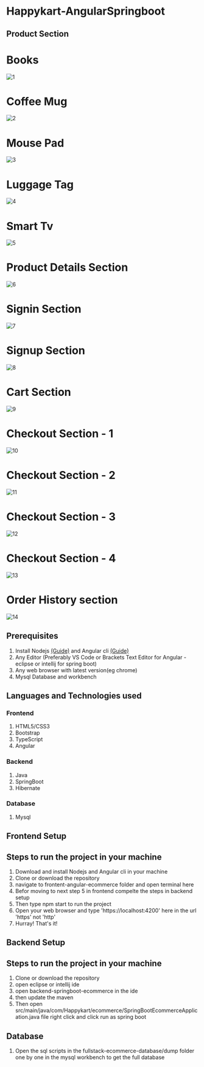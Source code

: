 # Happykart-AngularSpringboot

## Product Section

# Books
![1](https://user-images.githubusercontent.com/60843507/158228814-50744bd7-9bf6-47fd-a1e7-84010fdc5f25.png)

# Coffee Mug
![2](https://user-images.githubusercontent.com/60843507/158228832-886c744d-2ad6-436a-b410-5f85f69d705b.png)

# Mouse Pad
![3](https://user-images.githubusercontent.com/60843507/158228833-0ede3884-6852-4843-95ae-45fbd290aa96.png)

# Luggage Tag
![4](https://user-images.githubusercontent.com/60843507/158228834-7f548450-5b53-488e-8745-45001ada74ec.png)

# Smart Tv
![5](https://user-images.githubusercontent.com/60843507/158228835-4d1e5142-c1c7-4a69-bd02-3f7cb6b45b46.png)

# Product Details Section
![6](https://user-images.githubusercontent.com/60843507/158228830-0b3b1bf7-38bf-4c38-a944-50bb7ef1186e.png)

# Signin Section
![7](https://user-images.githubusercontent.com/60843507/158230076-648368ba-e008-4dab-8486-19ba9e80b010.png)

# Signup Section
![8](https://user-images.githubusercontent.com/60843507/158230084-ca5e665b-93f4-4248-941b-752242a58c90.png)

# Cart Section
![9](https://user-images.githubusercontent.com/60843507/158228837-838f2ce4-0b78-44aa-bbd1-45bbf6bb6b6e.png)

# Checkout Section - 1
![10](https://user-images.githubusercontent.com/60843507/158228839-1c06ad32-a3b0-44b9-9d7f-ac68f5fffdcb.png)

# Checkout Section - 2
![11](https://user-images.githubusercontent.com/60843507/158228841-3c2f62f3-ee7d-4e40-9f4b-ee3a78f5ef37.png)

# Checkout Section - 3
![12](https://user-images.githubusercontent.com/60843507/158228843-52802627-f172-4291-895f-18a595ce4d00.png)

# Checkout Section - 4
![13](https://user-images.githubusercontent.com/60843507/158228845-ad486085-bd7e-4adb-aac2-5dd3eaa0cc88.png)

# Order History section
![14](https://user-images.githubusercontent.com/60843507/158228831-93e9289d-20f0-40cb-80b8-38556070a3ad.png)

## Prerequisites
1. Install Nodejs [(Guide)](https://nodejs.org/en/download/) and Angular cli [(Guide)](https://angular.io/cli)
2. Any Editor (Preferably VS Code or Brackets Text Editor for Angular - eclipse or intellij for spring boot)
3. Any web browser with latest version(eg chrome)
4. Mysql Database and workbench

## Languages and Technologies used
### Frontend
1. HTML5/CSS3
2. Bootstrap
3. TypeScript
4. Angular

### Backend
1. Java
2. SpringBoot
3. Hibernate

### Database
1. Mysql

## Frontend Setup
## Steps to run the project in your machine
1. Download and install Nodejs and Angular cli in your machine
2. Clone or download the repository
3. navigate to frontent-angular-ecommerce folder and open terminal here
4. Befor moving to next step 5 in frontend compelte the steps in backend setup
5. Then type npm start to run the project 
6. Open your web browser and type 'https://localhost:4200' here in the url 'https' not 'http'
7. Hurray! That's it!


## Backend Setup
## Steps to run the project in your machine
1. Clone or download the repository
2. open eclipse or intellij ide
3. open backend-springboot-ecommerce in the ide
4. then update the maven
5. Then open src/main/java/com/Happykart/ecommerce/SpringBootEcommerceApplication.java file right click and click run as spring boot 

## Database
1. Open the sql scripts in the fullstack-ecommerce-database/dump folder one by one in the mysql workbench to get the full database


